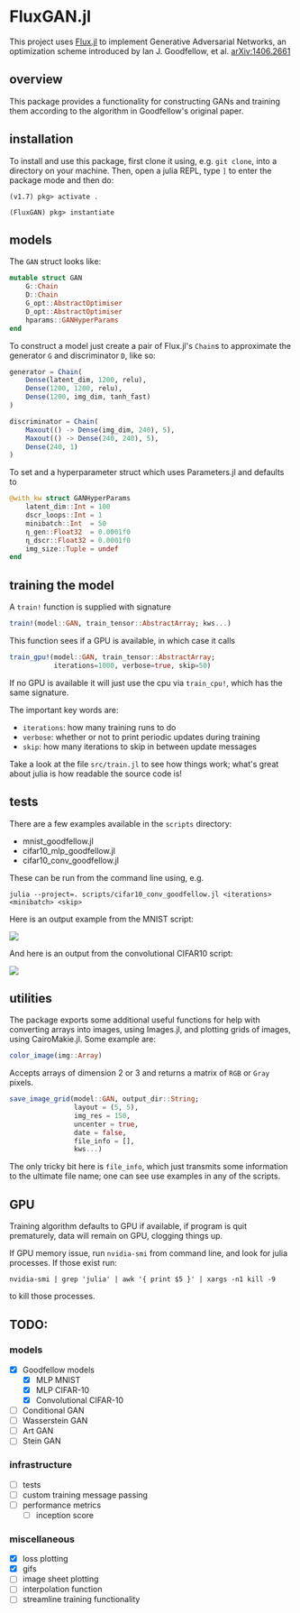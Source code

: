 # FluxGAN.jl

This project uses [Flux.jl](https://fluxml.ai/Flux.jl/stable/) to implement Generative Adversarial Networks, an optimization scheme introduced by Ian J. Goodfellow, et al. [arXiv:1406.2661](https://arxiv.org/abs/1406.2661)

## overview 

This package provides a functionality for constructing GANs and training them according to the algorithm in Goodfellow's original paper.  

## installation

To install and use this package, first clone it using, e.g. `git clone`, into a directory on your machine.  Then, open a julia REPL, type `]` to enter the package mode and then do:

```
(v1.7) pkg> activate .

(FluxGAN) pkg> instantiate
```

## models

The `GAN` struct looks like:

```julia
mutable struct GAN
    G::Chain
    D::Chain
    G_opt::AbstractOptimiser
    D_opt::AbstractOptimiser
    hparams::GANHyperParams
end
```

To construct a model just create a pair of Flux.jl's `Chain`s to approximate the generator `G` and discriminator `D`, like so:

```julia
generator = Chain(
    Dense(latent_dim, 1200, relu),
    Dense(1200, 1200, relu),
    Dense(1200, img_dim, tanh_fast)
)

discriminator = Chain(
    Maxout(() -> Dense(img_dim, 240), 5),
    Maxout(() -> Dense(240, 240), 5),
    Dense(240, 1)
)
```

To set 
and a hyperparameter struct which uses Parameters.jl and defaults to

```julia
@with_kw struct GANHyperParams 
    latent_dim::Int = 100            
    dscr_loops::Int = 1
    minibatch::Int  = 50
    η_gen::Float32  = 0.0001f0
    η_dscr::Float32 = 0.0001f0
    img_size::Tuple = undef
end
```


## training the model

A `train!` function is supplied with signature

```julia
train!(model::GAN, train_tensor::AbstractArray; kws...)

```
This function sees if a GPU is available, in which case it calls

```julia
train_gpu!(model::GAN, train_tensor::AbstractArray; 
           iterations=1000, verbose=true, skip=50)
```

If no GPU is available it will just use the cpu via `train_cpu!`, which has the same signature.

The important key words are:

* `iterations`: how many training runs to do
* `verbose`: whether or not to print periodic updates during training
* `skip`: how many iterations to skip in between update messages 

Take a look at the file `src/train.jl` to see how things work; what's great about julia is how readable the source code is!

## tests

There are a few examples available in the `scripts` directory:

* mnist_goodfellow.jl
* cifar10_mlp_goodfellow.jl
* cifar10_conv_goodfellow.jl

These can be run from the command line using, e.g.

`julia --project=. scripts/cifar10_conv_goodfellow.jl <iterations> <minibatch> <skip>`

Here is an output example from the MNIST script:

![](images/MNIST/MLP_n_50000_m_100_grid_5_5.png)

And here is an output from the convolutional CIFAR10 script:

![](images/CIFAR10/animals_conv_n_25000_m_50_grid_5_5.png)


## utilities

The package exports some additional useful functions for help with converting arrays into images, using Images.jl, and plotting grids of images, using CairoMakie.jl.  Some example are:

```julia
color_image(img::Array)
```

Accepts arrays of dimension 2 or 3 and returns a matrix of `RGB` or `Gray` pixels.

```julia
save_image_grid(model::GAN, output_dir::String;
                layout = (5, 5),
                img_res = 150,
                uncenter = true,
                date = false,
                file_info = [],
                kws...)
```
The only tricky bit here is `file_info`, which just transmits some information to the ultimate file name; one can see use examples in any of the scripts.


## GPU

Training algorithm defaults to GPU if available, if program is quit prematurely, data will remain on GPU, clogging things up.

If GPU memory issue, run `nvidia-smi` from command line, and look for julia processes. If those exist run:

`nvidia-smi | grep 'julia' | awk '{ print $5 }' | xargs -n1 kill -9`

to kill those processes.

## TODO: 

### models
- [x] Goodfellow models
  - [x] MLP MNIST
  - [x] MLP CIFAR-10
  - [x] Convolutional CIFAR-10
- [ ] Conditional GAN
- [ ] Wasserstein GAN
- [ ] Art GAN 
- [ ] Stein GAN

### infrastructure
- [ ] tests
- [ ] custom training message passing
- [ ] performance metrics
  - [ ] inception score

### miscellaneous 
- [x] loss plotting
- [x] gifs
- [ ] image sheet plotting
- [ ] interpolation function
- [ ] streamline training functionality

